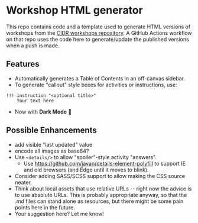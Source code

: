 
# Workshop HTML generator
This repo contains code and a template used to generate HTML versions of workshops from the [CIDR workshops repository](https://github.com/sul-cidr/Workshops).  A GitHub Actions workflow on that repo uses the code here to generate/update the published versions when a push is made.

## Features
* Automatically generates a Table of Contents in an off-canvas sidebar.
* To generate "callout" style boxes for activities or instructions, use:
```
!!! instruction "<optional title>"
    Your text here
```
* Now with **Dark Mode** 🤪

## Possible Enhancements
* add visible "last updated" value
* encode all images as base64?
* Use `<details/>` to allow "spoiler"-style activity "answers".
	- Use https://github.com/javan/details-element-polyfill to support IE and old browsers (and Edge until it moves to blink).
* Consider adding SASS/SCSS support to allow making the CSS source neater.
* Think about local assets that use relative URLs -- right now the advice is to use absolute URLs.  This is probably appropriate anyway, so that the .md files can stand alone as resources, but there might be some pain points here in the future.  
* Your suggestion here?  Let me know!
